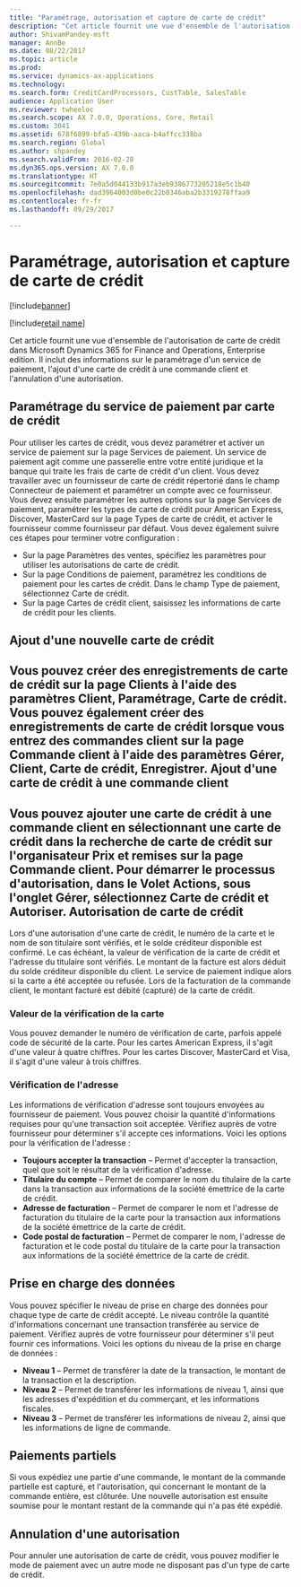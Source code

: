 ```yaml
---
title: "Paramétrage, autorisation et capture de carte de crédit"
description: "Cet article fournit une vue d'ensemble de l'autorisation de carte de crédit dans Microsoft Dynamics 365 for Finance and Operations, Enterprise edition. Il inclut des informations sur le paramétrage d'un service de paiement, l'ajout d'une carte de crédit à une commande client et l'annulation d'une autorisation."
author: ShivamPandey-msft
manager: AnnBe
ms.date: 08/22/2017
ms.topic: article
ms.prod: 
ms.service: dynamics-ax-applications
ms.technology: 
ms.search.form: CreditCardProcessors, CustTable, SalesTable
audience: Application User
ms.reviewer: twheeloc
ms.search.scope: AX 7.0.0, Operations, Core, Retail
ms.custom: 3041
ms.assetid: 678f6899-bfa5-439b-aaca-b4affcc338ba
ms.search.region: Global
ms.author: shpandey
ms.search.validFrom: 2016-02-28
ms.dyn365.ops.version: AX 7.0.0
ms.translationtype: HT
ms.sourcegitcommit: 7e0a5d044133b917a3eb9386773205218e5c1b40
ms.openlocfilehash: dad3964003d0be0c22b0346aba2b3319278ffaa9
ms.contentlocale: fr-fr
ms.lasthandoff: 09/29/2017

---
```


# <a name="credit-card-setup-authorization-and-capture"></a>Paramétrage, autorisation et capture de carte de crédit

[!include[banner](../includes/banner.md)]

[!include[retail name](../includes/retail-name.md)]


Cet article fournit une vue d'ensemble de l'autorisation de carte de crédit dans Microsoft Dynamics 365 for Finance and Operations, Enterprise edition. Il inclut des informations sur le paramétrage d'un service de paiement, l'ajout d'une carte de crédit à une commande client et l'annulation d'une autorisation.

<a name="setting-up-the-credit-card-payment-service"></a>Paramétrage du service de paiement par carte de crédit
------------------------------------------

Pour utiliser les cartes de crédit, vous devez paramétrer et activer un service de paiement sur la page Services de paiement. Un service de paiement agit comme une passerelle entre votre entité juridique et la banque qui traite les frais de carte de crédit d'un client. Vous devez travailler avec un fournisseur de carte de crédit répertorié dans le champ Connecteur de paiement et paramétrer un compte avec ce fournisseur. Vous devez ensuite paramétrer les autres options sur la page Services de paiement, paramétrer les types de carte de crédit pour American Express, Discover, MasterCard sur la page Types de carte de crédit, et activer le fournisseur comme fournisseur par défaut. Vous devez également suivre ces étapes pour terminer votre configuration :
-   Sur la page Paramètres des ventes, spécifiez les paramètres pour utiliser les autorisations de carte de crédit.
-   Sur la page Conditions de paiement, paramétrez les conditions de paiement pour les cartes de crédit. Dans le champ Type de paiement, sélectionnez Carte de crédit.
-   Sur la page Cartes de crédit client, saisissez les informations de carte de crédit pour les clients.

## <a name="adding-a-new-credit-card"></a>Ajout d'une nouvelle carte de crédit
Vous pouvez créer des enregistrements de carte de crédit sur la page Clients à l'aide des paramètres Client, Paramétrage, Carte de crédit. Vous pouvez également créer des enregistrements de carte de crédit lorsque vous entrez des commandes client sur la page Commande client à l'aide des paramètres Gérer, Client, Carte de crédit, Enregistrer.
Ajout d'une carte de crédit à une commande client
-------------------------------------

Vous pouvez ajouter une carte de crédit à une commande client en sélectionnant une carte de crédit dans la recherche de carte de crédit sur l'organisateur Prix et remises sur la page Commande client. Pour démarrer le processus d'autorisation, dans le Volet Actions, sous l'onglet Gérer, sélectionnez Carte de crédit et Autoriser.
Autorisation de carte de crédit
-------------------------

Lors d'une autorisation d'une carte de crédit, le numéro de la carte et le nom de son titulaire sont vérifiés, et le solde créditeur disponible est confirmé. Le cas échéant, la valeur de vérification de la carte de crédit et l'adresse du titulaire sont vérifiés. Le montant de la facture est alors déduit du solde créditeur disponible du client. Le service de paiement indique alors si la carte a été acceptée ou refusée. Lors de la facturation de la commande client, le montant facturé est débité (capturé) de la carte de crédit.

### <a name="card-verification-value"></a>Valeur de la vérification de la carte

Vous pouvez demander le numéro de vérification de carte, parfois appelé code de sécurité de la carte. Pour les cartes American Express, il s'agit d'une valeur à quatre chiffres. Pour les cartes Discover, MasterCard et Visa, il s'agit d'une valeur à trois chiffres.

### <a name="address-verification"></a>Vérification de l'adresse

Les informations de vérification d'adresse sont toujours envoyées au fournisseur de paiement. Vous pouvez choisir la quantité d'informations requises pour qu'une transaction soit acceptée. Vérifiez auprès de votre fournisseur pour déterminer s'il accepte ces informations. Voici les options pour la vérification de l'adresse :
-   **Toujours accepter la transaction** – Permet d'accepter la transaction, quel que soit le résultat de la vérification d'adresse.
-   **Titulaire du compte** – Permet de comparer le nom du titulaire de la carte dans la transaction aux informations de la société émettrice de la carte de crédit.
-   **Adresse de facturation** – Permet de comparer le nom et l'adresse de facturation du titulaire de la carte pour la transaction aux informations de la société émettrice de la carte de crédit.
-   **Code postal de facturation** – Permet de comparer le nom, l'adresse de facturation et le code postal du titulaire de la carte pour la transaction aux informations de la société émettrice de la carte de crédit.

## <a name="data-support"></a>Prise en charge des données
Vous pouvez spécifier le niveau de prise en charge des données pour chaque type de carte de crédit accepté. Le niveau contrôle la quantité d'informations concernant une transaction transférée au service de paiement. Vérifiez auprès de votre fournisseur pour déterminer s'il peut fournir ces informations. Voici les options du niveau de la prise en charge de données :
-   **Niveau 1** – Permet de transférer la date de la transaction, le montant de la transaction et la description.
-   **Niveau 2** – Permet de transférer les informations de niveau 1, ainsi que les adresses d'expédition et du commerçant, et les informations fiscales.
-   **Niveau 3** – Permet de transférer les informations de niveau 2, ainsi que les informations de ligne de commande.

## <a name="partial-payments"></a>Paiements partiels
Si vous expédiez une partie d'une commande, le montant de la commande partielle est capturé, et l'autorisation, qui concernant le montant de la commande entière, est clôturée. Une nouvelle autorisation est ensuite soumise pour le montant restant de la commande qui n'a pas été expédié.

## <a name="voiding-an-authorization"></a>Annulation d'une autorisation 
Pour annuler une autorisation de carte de crédit, vous pouvez modifier le mode de paiement avec un autre mode ne disposant pas d'un type de carte de crédit.






